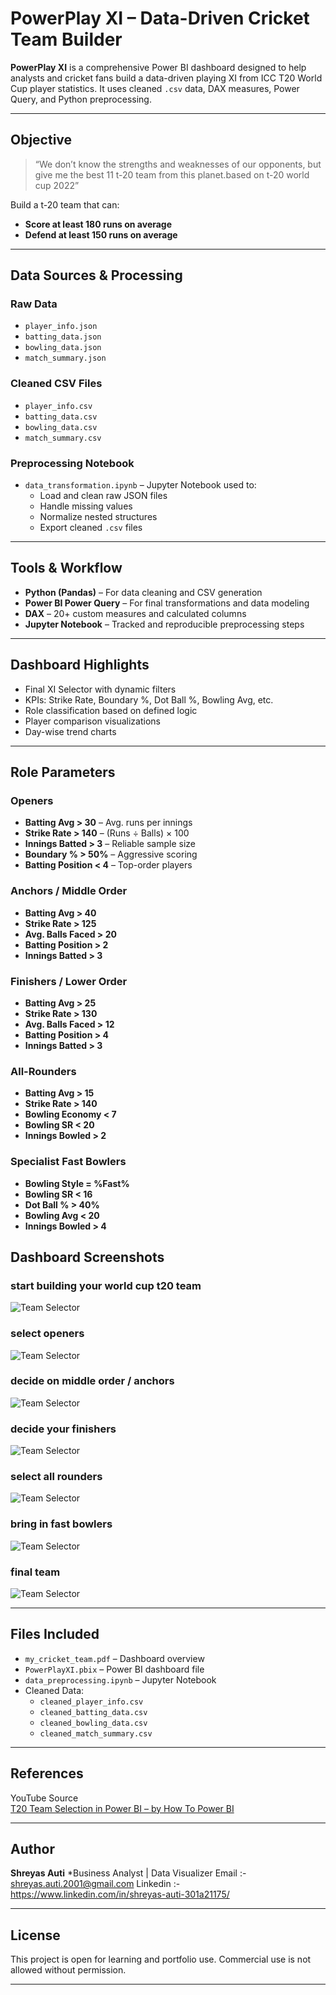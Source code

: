 #  PowerPlay XI – Data-Driven Cricket Team Builder

**PowerPlay XI** is a comprehensive Power BI dashboard designed to help analysts and cricket fans build a data-driven playing XI from ICC T20 World Cup player statistics. It uses cleaned `.csv` data, DAX measures, Power Query, and Python preprocessing.

---

##  Objective

> “We don’t know the strengths and weaknesses of our opponents, but give me the best 11 t-20 team from this planet.based on t-20 world cup 2022”

Build a t-20 team that can:
- **Score at least 180 runs on average**
- **Defend at least 150 runs on average**

---

##  Data Sources & Processing

###  Raw Data
- `player_info.json`
- `batting_data.json`
- `bowling_data.json`
- `match_summary.json`

###  Cleaned CSV Files
- `player_info.csv`
- `batting_data.csv`
- `bowling_data.csv`
- `match_summary.csv`

###  Preprocessing Notebook
- `data_transformation.ipynb` – Jupyter Notebook used to:
  - Load and clean raw JSON files
  - Handle missing values
  - Normalize nested structures
  - Export cleaned `.csv` files

---

##  Tools & Workflow

- **Python (Pandas)** – For data cleaning and CSV generation
- **Power BI Power Query** – For final transformations and data modeling
- **DAX** – 20+ custom measures and calculated columns
- **Jupyter Notebook** – Tracked and reproducible preprocessing steps

---

##  Dashboard Highlights

-  Final XI Selector with dynamic filters
-  KPIs: Strike Rate, Boundary %, Dot Ball %, Bowling Avg, etc.
-  Role classification based on defined logic
-  Player comparison visualizations
-  Day-wise trend charts

---

##  Role Parameters 

###  Openers
- **Batting Avg > 30** – Avg. runs per innings
- **Strike Rate > 140** – (Runs ÷ Balls) × 100
- **Innings Batted > 3** – Reliable sample size
- **Boundary % > 50%** – Aggressive scoring
- **Batting Position < 4** – Top-order players

###  Anchors / Middle Order
- **Batting Avg > 40**
- **Strike Rate > 125**
- **Avg. Balls Faced > 20**
- **Batting Position > 2**
- **Innings Batted > 3**

###  Finishers / Lower Order
- **Batting Avg > 25**
- **Strike Rate > 130**
- **Avg. Balls Faced > 12**
- **Batting Position > 4**
- **Innings Batted > 3**

###  All-Rounders
- **Batting Avg > 15**
- **Strike Rate > 140**
- **Bowling Economy < 7**
- **Bowling SR < 20**
- **Innings Bowled > 2**

###  Specialist Fast Bowlers
- **Bowling Style = %Fast%**
- **Bowling SR < 16**
- **Dot Ball % > 40%**
- **Bowling Avg < 20**
- **Innings Bowled > 4**

##  Dashboard Screenshots
  
###  start building your world cup t20 team
![Team Selector](start.png)


###  select openers
![Team Selector](openers.png)


###  decide on middle order / anchors
![Team Selector](anchors.png)


###  decide your finishers
![Team Selector](finishers.png)


###  select all rounders
![Team Selector](all-rounders.png)


### bring in fast bowlers
![Team Selector](specialist-fast-bowlers.png)


### final team
![Team Selector](final-11.png)

---

##  Files Included

- `my_cricket_team.pdf` – Dashboard overview
- `PowerPlayXI.pbix` – Power BI dashboard file 
- `data_preprocessing.ipynb` – Jupyter Notebook
- Cleaned Data:
  - `cleaned_player_info.csv`
  - `cleaned_batting_data.csv`
  - `cleaned_bowling_data.csv`
  - `cleaned_match_summary.csv`

---

##  References

YouTube Source  
[T20 Team Selection in Power BI – by How To Power BI](https://youtu.be/4QkYy1wANXA?si=dycyrPOd7iGCdFdz)

---

##  Author

**Shreyas Auti**
*Business Analyst | Data Visualizer
 Email    :- shreyas.auti.2001@gmail.com 
 Linkedin :- https://www.linkedin.com/in/shreyas-auti-301a21175/ 

---

##  License

This project is open for learning and portfolio use. Commercial use is not allowed without permission.

---

